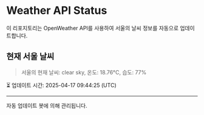 
# Weather API Status

이 리포지토리는 OpenWeather API를 사용하여 서울의 날씨 정보를 자동으로 업데이트합니다.

## 현재 서울 날씨
> 서울의 현재 날씨: clear sky, 온도: 18.76°C, 습도: 77%

⏳ 업데이트 시간: 2025-04-17 09:44:25 (UTC)

---
자동 업데이트 봇에 의해 관리됩니다.
